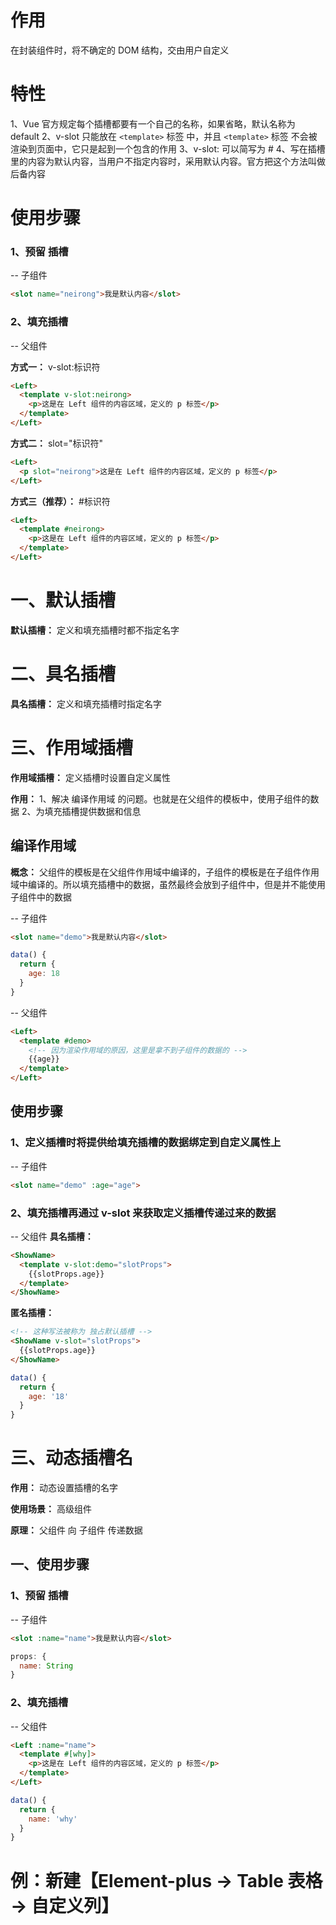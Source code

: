 # 作用
  在封装组件时，将不确定的 DOM 结构，交由用户自定义

# 特性
  1、Vue 官方规定每个插槽都要有一个自己的名称，如果省略，默认名称为 default
  2、v-slot 只能放在 `<template>` 标签 中，并且 `<template>` 标签 不会被渲染到页面中，它只是起到一个包含的作用
  3、v-slot: 可以简写为 #
  4、写在插槽里的内容为默认内容，当用户不指定内容时，采用默认内容。官方把这个方法叫做 后备内容

# 使用步骤
  ### 1、预留 插槽
  -- 子组件
  ```html
  <slot name="neirong">我是默认内容</slot>
  ```

  ### 2、填充插槽
  -- 父组件

  **方式一：** v-slot:标识符
  ```html
  <Left>
    <template v-slot:neirong>
      <p>这是在 Left 组件的内容区域，定义的 p 标签</p>
    </template>
  </Left>
  ```

  **方式二：** slot="标识符"
  ```html
  <Left>
    <p slot="neirong">这是在 Left 组件的内容区域，定义的 p 标签</p>
  </Left>
  ```

   **方式三（推荐）：** #标识符
  ```html
  <Left>
    <template #neirong>
      <p>这是在 Left 组件的内容区域，定义的 p 标签</p>
    </template>
  </Left>
  ```


# 一、默认插槽
  **默认插槽：** 定义和填充插槽时都不指定名字

# 二、具名插槽
  **具名插槽：** 定义和填充插槽时指定名字

# 三、作用域插槽
  **作用域插槽：** 定义插槽时设置自定义属性

  **作用：**
  1、解决 编译作用域 的问题。也就是在父组件的模板中，使用子组件的数据
  2、为填充插槽提供数据和信息

  ## 编译作用域
  **概念：** 父组件的模板是在父组件作用域中编译的，子组件的模板是在子组件作用域中编译的。所以填充插槽中的数据，虽然最终会放到子组件中，但是并不能使用子组件中的数据

  -- 子组件
  ```html
  <slot name="demo">我是默认内容</slot>
  ```

  ```js
  data() {
    return {
      age: 18
    }
  }
  ```

  -- 父组件
  ```html
  <Left>
    <template #demo>
      <!-- 因为渲染作用域的原因，这里是拿不到子组件的数据的 -->
      {{age}}
    </template>
  </Left>
  ```

  ## 使用步骤
  ### 1、定义插槽时将提供给填充插槽的数据绑定到自定义属性上
  -- 子组件
  ```html
  <slot name="demo" :age="age">
  ```

  ### 2、填充插槽再通过 v-slot 来获取定义插槽传递过来的数据
  -- 父组件
  **具名插槽：**
  ```html
  <ShowName>
    <template v-slot:demo="slotProps">
      {{slotProps.age}}
    </template>
  </ShowName>
  ```

  **匿名插槽：**
  ```html
  <!-- 这种写法被称为 独占默认插槽 -->
  <ShowName v-slot="slotProps">
    {{slotProps.age}}
  </ShowName>
  ```

  ```js
  data() {
    return {
      age: '18'
    }
  }
  ```

# 三、动态插槽名
  **作用：** 动态设置插槽的名字

  **使用场景：** 高级组件

  **原理：** 父组件 向 子组件 传递数据

  ## 一、使用步骤
  ### 1、预留 插槽
  -- 子组件
  ```html
  <slot :name="name">我是默认内容</slot>
  ```

  ```js
  props: {
    name: String
  }
  ```

  ### 2、填充插槽
  -- 父组件
  ```html
  <Left :name="name">
    <template #[why]>
      <p>这是在 Left 组件的内容区域，定义的 p 标签</p>
    </template>
  </Left>
  ```

  ```js
  data() {
    return {
      name: 'why'
    }
  }
  ```

# 例：新建【Element-plus → Table 表格 → 自定义列】